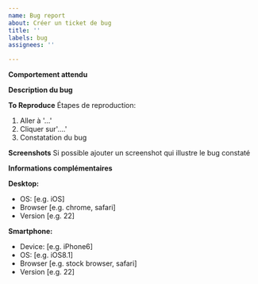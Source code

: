 ```yaml
---
name: Bug report
about: Créer un ticket de bug
title: ''
labels: bug
assignees: ''

---
```


**Comportement attendu**


**Description du bug**

**To Reproduce**
Étapes de reproduction:
1. Aller à '...'
2. Cliquer sur'....'
3. Constatation du bug

**Screenshots**
Si possible ajouter un screenshot qui illustre le bug constaté

**Informations complémentaires**

**Desktop:**
 - OS: [e.g. iOS]
 - Browser [e.g. chrome, safari]
 - Version [e.g. 22]

**Smartphone:**
 - Device: [e.g. iPhone6]
 - OS: [e.g. iOS8.1]
 - Browser [e.g. stock browser, safari]
 - Version [e.g. 22]
